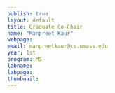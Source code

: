 ```yaml
---
publish: true 
layout: default
title: Graduate Co-Chair
name: "Manpreet Kaur"
webpage: 
email: manpreetkaur@cs.umass.edu
year: 1st
program: MS
labname: 
labpage: 
thumbnail: 
---
```

